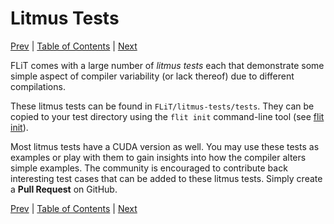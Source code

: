 # Litmus Tests

[Prev](installation.md)
|
[Table of Contents](README.md)
|
[Next](flit-command-line.md)

FLiT comes with a large number of _litmus tests_ each that demonstrate some
simple aspect of compiler variability (or lack thereof) due to different
compilations.

These litmus tests can be found in `FLiT/litmus-tests/tests`.  They can be
copied to your test directory using the `flit init` command-line tool (see
[flit init](flit-command-line.md#flit-init)).

Most litmus tests have a CUDA version as well.  You may use these tests as
examples or play with them to gain insights into how the compiler alters simple
examples.  The community is encouraged to contribute back interesting test
cases that can be added to these litmus tests.  Simply create a **Pull Request** on
GitHub.

[Prev](installation.md)
|
[Table of Contents](README.md)
|
[Next](flit-command-line.md)
